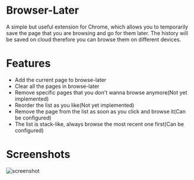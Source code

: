 # Browser-Later
A simple but useful extension for Chrome, which allows you to temporarily
save the page that you are browsing and go for them later. The history will
be saved on cloud therefore you can browse them on different devices.

# Features
- Add the current page to browse-later
- Clear all the pages in browse-later
- Remove specific pages that you don't wanna browse anymore(Not yet implemented)
- Reorder the list as you like(Not yet implemented)
- Remove the page from the list as soon as you click and browse it(Can be configured)
- The list is stack-like, always browse the most recent one first(Can be configured)

# Screenshots
![screenshot](https://github.com/NielXu/chrome-extensions/screenshots/ss1.png)
